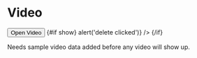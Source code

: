 <script lang="ts">
  import PlayVideo from './PlayVideo.svelte';
  import { Story } from 'kitbook';
  import ShowHide from 'svelte-pieces/functions/ShowHide.svelte';
  import Button from 'svelte-pieces/ui/Button.svelte';
</script>

# Video

<Story>
  <ShowHide let:show let:toggle>
    <Button onclick={toggle}>Open Video</Button>
    {#if show}
      <PlayVideo
        entry={{ lx: 'Hallibut', gl: {} }}
        video={null}
        storageBucket={'change'}
        canEdit
        on:close={toggle}
        on:delete={() => alert('delete clicked')} />
    {/if}
  </ShowHide>
</Story>

Needs sample video data added before any video will show up.